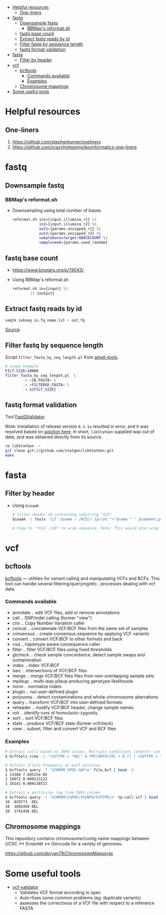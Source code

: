- [Helpful resources](#helpful-resources)
  - [One-liners](#one-liners)
- [fastq](#fastq)
  - [Downsample fastq](#downsample-fastq)
    - [BBMap's reformat.sh](#bbmaps-reformatsh)
  - [fastq base count](#fastq-base-count)
  - [Extract fastq reads by id](#extract-fastq-reads-by-id)
  - [Filter fastq by sequence length](#filter-fastq-by-sequence-length)
  - [fastq format validation](#fastq-format-validation)
- [fasta](#fasta)
  - [Filter by header](#filter-by-header)
- [vcf](#vcf)
  - [bcftools](#bcftools)
    - [Commands available](#commands-available)
    - [Examples](#examples)
  - [Chromosome mappings](#chromosome-mappings)
- [Some useful tools](#some-useful-tools)


# Helpful resources

## One-liners

1. https://github.com/stephenturner/oneliners
2. https://github.com/crazyhottommy/bioinformatics-one-liners


# fastq

## Downsample fastq

### BBMap's reformat.sh

- Downsampling using total number of bases.

    ```sh
    reformat.sh in1={input.illumina_r1} \\
                in2={input.illumina_r2} \\
                out1={params.unzipped_r1} \\
                out2={params.unzipped_r2} \\
                samplebasestarget=$BASECOUNT \\
                sampleseed={params.seed_random}
    ```


## fastq base count

- https://www.biostars.org/p/78043/

- Using BBMap's reformat.sh

    ```bash
    reformat.sh in={input} \\
            2> {output}
    ```


## Extract fastq reads by id

```sh
seqtk subseq in.fq name.lst > out.fq
```

[Source](https://www.biostars.org/p/45356/#45357)


## Filter fastq by sequence length

Script `filter_fasta_by_seq_length.pl` from [ampli-tools](https://github.com/timkahlke/ampli-tools).

```sh
# usage example
FILT_SIZE=10000
filter_fasta_by_seq_length.pl  \
        -i <IN_FASTA> \
        -o <FILTERED_FASTA> \
        -a ${FILT_SIZE}
```


## fastq format validation

Tool [FastQValidator](https://genome.sph.umich.edu/wiki/FastQValidator)

Note:
Installation of release version `0.1.1a` resulted in error, and it was resolved based on [solution here](https://vcru.wisc.edu/simonlab/bioinformatics/programs/install/fastqvalidator.htm). In short, `libStatGen` supplied was out of date, and was obtained directly from its source.

```sh
rm libStatGen -r
git clone git://github.com/statgen/libStatGen.git
make
```

# fasta

## Filter by header

- Using `bioawk`

    ```sh
    # filter header ID containing substring "OCS"
    bioawk -c fastx '{if ($name ~ /OCS/) {print ">"$name " " $comment;print $seq}}' fname.fasta

    # Pipe to "fold -120" to wrap sequence. Note: This would also wrap header line though.
    ```


# vcf

## bcftools

[bcftools](https://samtools.github.io/bcftools/bcftools.html) — utilities for variant calling and manipulating VCFs and BCFs. This tool can handle several filtering/querying/etc.. processes dealing with vcf data.

### Commands available

* annotate .. edit VCF files, add or remove annotations
* call .. SNP/indel calling (former "view")
* cnv .. Copy Number Variation caller
* concat .. concatenate VCF/BCF files from the same set of samples
* consensus .. create consensus sequence by applying VCF variants
* convert .. convert VCF/BCF to other formats and back
* csq .. haplotype aware consequence caller
* filter .. filter VCF/BCF files using fixed thresholds
* gtcheck .. check sample concordance, detect sample swaps and contamination
* index .. index VCF/BCF
* isec .. intersections of VCF/BCF files
* merge .. merge VCF/BCF files files from non-overlapping sample sets
* mpileup .. multi-way pileup producing genotype likelihoods
* norm .. normalize indels
* plugin .. run user-defined plugin
* polysomy .. detect contaminations and whole-chromosome aberrations
* query .. transform VCF/BCF into user-defined formats
* reheader .. modify VCF/BCF header, change sample names
* roh .. identify runs of homo/auto-zygosity
* sort .. sort VCF/BCF files
* stats .. produce VCF/BCF stats (former vcfcheck)
* view .. subset, filter and convert VCF and BCF files


### Examples

```sh
# Extract calls based on INFO values. Multiple conditions (and/or) can be used. Example below from Duphold.
$ bcftools view -i '(SVTYPE = "DEL" & FMT/DHFFC[0] < 0.7) | (SVTYPE = "DUP" & FMT/DHBFC[0] > 1.3)' SV_CALLS.vcf

# Extract allele frequency at each position
$ bcftools query -f '%CHROM %POS %AF\n' file.bcf | head -3
1 13380 7.69515e-05
1 16071 0.000123122
1 16141 0.000138513

# Extract a particular tag from INFO column
$ bcftools query -f '%CHROM\t%POS\t%INFO/SVTYPE\n' tp-call.vcf | head
10	829773	DEL
10	1092494	DEL
10	1741456	DEL
```


## Chromosome mappings


This repository contains chromosome/contig name mappings between UCSC <-> Ensembl <-> Gencode for a variety of genomes:

https://github.com/dpryan79/ChromosomeMappings


# Some useful tools

- [vcf-validator](https://github.com/EBIvariation/vcf-validator)
  - Validates VCF format according to spec
  - Auto-fixes some common problems (eg. duplicate variants)
  - assesses the correctness of a VCF file with respect to a reference FASTA
